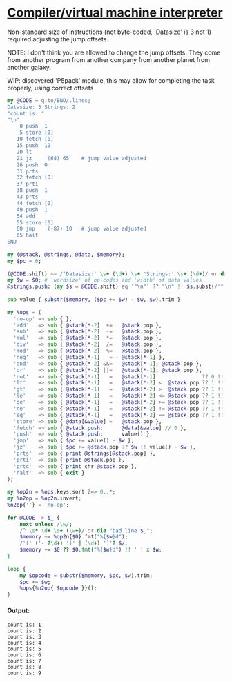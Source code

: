 [1]: https://rosettacode.org/wiki/Compiler/virtual_machine_interpreter

# [Compiler/virtual machine interpreter][1]

Non-standard size of instructions (not byte-coded, 'Datasize' is 3 not 1) required adjusting the jump offsets.



NOTE: I don't think you are allowed to change the jump offsets.
They come from another program from another company from another planet from another galaxy.



WIP: discovered 'P5pack' module, this may allow for completing the task properly, using correct offsets

```raku
my @CODE = q:to/END/.lines;
Datasize: 3 Strings: 2
"count is: "
"\n"
    0 push  1
    5 store [0]
   10 fetch [0]
   15 push  10
   20 lt
   21 jz     (68) 65    # jump value adjusted
   26 push  0
   31 prts
   32 fetch [0]
   37 prti
   38 push  1
   43 prts
   44 fetch [0]
   49 push  1
   54 add
   55 store [0]
   60 jmp    (-87) 10   # jump value adjusted
   65 halt
END
 
my (@stack, @strings, @data, $memory);
my $pc = 0;
 
(@CODE.shift) ~~ /'Datasize:' \s+ (\d+) \s+ 'Strings:' \s+ (\d+)/ or die "bad header";
my $w = $0; # 'wordsize' of op-codes and 'width' of data values
@strings.push: (my $s = @CODE.shift) eq '"\n"' ?? "\n" !! $s.subst(/'"'/, '', :g) for 1..$1;
 
sub value { substr($memory, ($pc += $w) - $w, $w).trim }
 
my %ops = (
  'no-op' => sub { },
  'add'   => sub { @stack[*-2]  +=   @stack.pop },
  'sub'   => sub { @stack[*-2]  -=   @stack.pop },
  'mul'   => sub { @stack[*-2]  *=   @stack.pop },
  'div'   => sub { @stack[*-2]  /=   @stack.pop },
  'mod'   => sub { @stack[*-2]  %=   @stack.pop },
  'neg'   => sub { @stack[*-1]   = - @stack[*-1] },
  'and'   => sub { @stack[*-2] &&=   @stack[*-1]; @stack.pop },
  'or'    => sub { @stack[*-2] ||=   @stack[*-1]; @stack.pop },
  'not'   => sub { @stack[*-1]   =   @stack[*-1]               ?? 0 !! 1 },
  'lt'    => sub { @stack[*-1]   =   @stack[*-2] <  @stack.pop ?? 1 !! 0 },
  'gt'    => sub { @stack[*-1]   =   @stack[*-2] >  @stack.pop ?? 1 !! 0 },
  'le'    => sub { @stack[*-1]   =   @stack[*-2] <= @stack.pop ?? 1 !! 0 },
  'ge'    => sub { @stack[*-1]   =   @stack[*-2] >= @stack.pop ?? 1 !! 0 },
  'ne'    => sub { @stack[*-1]   =   @stack[*-2] != @stack.pop ?? 1 !! 0 },
  'eq'    => sub { @stack[*-1]   =   @stack[*-2] == @stack.pop ?? 1 !! 0 },
  'store' => sub { @data[&value] =   @stack.pop },
  'fetch' => sub { @stack.push:      @data[&value] // 0 },
  'push'  => sub { @stack.push:      value() },
  'jmp'   => sub { $pc += value() - $w },
  'jz'    => sub { $pc += @stack.pop ?? $w !! value() - $w },
  'prts'  => sub { print @strings[@stack.pop] },
  'prti'  => sub { print @stack.pop },
  'prtc'  => sub { print chr @stack.pop },
  'halt'  => sub { exit }
);
 
my %op2n = %ops.keys.sort Z=> 0..*;
my %n2op = %op2n.invert;
%n2op{''} = 'no-op';
 
for @CODE -> $_ {
    next unless /\w/;
    /^ \s* \d+ \s+ (\w+)/ or die "bad line $_";
    $memory ~= %op2n{$0}.fmt("%{$w}d");
    /'(' ('-'?\d+) ')' | (\d+) ']'? $/;
    $memory ~= $0 ?? $0.fmt("%{$w}d") !! ' ' x $w;
}
 
loop {
    my $opcode = substr($memory, $pc, $w).trim;
    $pc += $w;
    %ops{%n2op{ $opcode }}();
}
```

#### Output:
```
count is: 1
count is: 2
count is: 3
count is: 4
count is: 5
count is: 6
count is: 7
count is: 8
count is: 9
```
